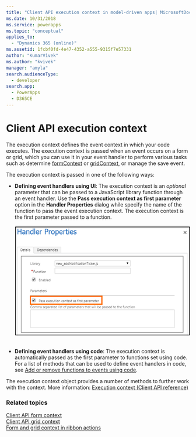 ```yaml
---
title: "Client API execution context in model-driven apps| MicrosoftDocs"
ms.date: 10/31/2018
ms.service: powerapps
ms.topic: "conceptual"
applies_to: 
  - "Dynamics 365 (online)"
ms.assetid: 1fcbf0fd-4e47-4352-a555-9315f7e57331
author: "KumarVivek"
ms.author: "kvivek"
manager: "amyla"
search.audienceType: 
  - developer
search.app: 
  - PowerApps
  - D365CE
---
```

# Client API execution context



The execution context defines the event context in which your code executes. The execution context is passed when an event occurs on a form or grid, which you can use it in your event handler to perform various tasks such as determine [formContext](clientapi-form-context.md) or [gridContext](clientapi-grid-context.md), or manage the save event. 

The execution context is passed in one of the following ways:

- **Defining event handlers using UI**: The execution context is an *optional* parameter that can be passed to a JavaScript library function through an event handler. Use the **Pass execution context as first parameter** option in the **Handler Properties** dialog while specify the name of the function to pass the event execution context. The execution context is the first parameter passed to a function.<br/><br/>
![Pass execution context](../media/ClientAPI-PassExecutionContext.png)<br/><br/>

- **Defining event handlers using code**: The execution context is automatically passed as the first parameter to functions set using code. For a list of methods that can be used to define event handlers in code, see [Add or remove functions to events using code](events-forms-grids.md#add-or-remove-event-handler-function-to-event-using-code). 

The execution context object provides a number of methods to further work with the context. More information: [Execution context (Client API reference)](reference/execution-context.md)


### Related topics

 [Client API form context](clientapi-form-context.md)<br>
 [Client API grid context](clientapi-grid-context.md)<br>
 [Form and grid context in ribbon actions](../pass-data-page-parameter-ribbon-actions.md#form-and-grid-context-in-ribbon-actions)


